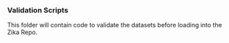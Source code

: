 ### Validation Scripts  
This folder will contain code to validate the datasets before loading into the Zika Repo.  
